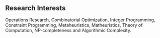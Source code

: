 <h2 style="margin-top:50px;"> Research Interests</h2>

Operations Research, Combinatorial Optimization, Integer Programming, Constraint Programming, Metaheuristics, Matheuristics, Theory of Computation, NP-completeness and Algorithmic Complexity.